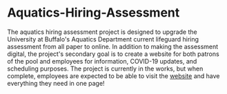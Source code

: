 # Aquatics-Hiring-Assessment
The aquatics hiring assessment project is designed to upgrade the University at Buffalo's Aquatics Department current lifeguard hiring assessment from all paper to online.
In addition to making the assessment digital, the project's secondary goal is to create a website for both patrons of the pool and employees for information, COVID-19 updates, and scheduling purposes.
The project is currently in the works, but when complete, employees are expected to be able to visit the [website](https://www.ubaquatics.herokuapp.com) and have everything they need in one page!
